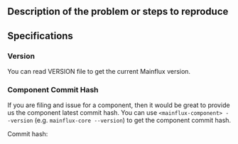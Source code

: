## Description of the problem or steps to reproduce

## Specifications

### Version
You can read VERSION file to get the current Mainflux version.

### Component Commit Hash
If you are filing and issue for a component, then it would be great to provide us
the component latest commit hash. You can use `<mainflux-component> --version`
(e.g. `mainflux-core --version`) to get the component commit hash.

Commit hash:
